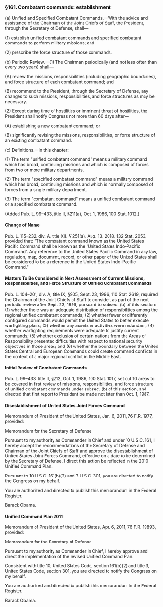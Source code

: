 ### §161. Combatant commands: establishment ###

(a) Unified and Specified Combatant Commands.—With the advice and assistance of the Chairman of the Joint Chiefs of Staff, the President, through the Secretary of Defense, shall—

(1) establish unified combatant commands and specified combatant commands to perform military missions; and

(2) prescribe the force structure of those commands.

(b) Periodic Review.—(1) The Chairman periodically (and not less often than every two years) shall—

(A) review the missions, responsibilities (including geographic boundaries), and force structure of each combatant command; and

(B) recommend to the President, through the Secretary of Defense, any changes to such missions, responsibilities, and force structures as may be necessary.

(2) Except during time of hostilities or imminent threat of hostilities, the President shall notify Congress not more than 60 days after—

(A) establishing a new combatant command; or

(B) significantly revising the missions, responsibilities, or force structure of an existing combatant command.

(c) Definitions.—In this chapter:

(1) The term "unified combatant command" means a military command which has broad, continuing missions and which is composed of forces from two or more military departments.

(2) The term "specified combatant command" means a military command which has broad, continuing missions and which is normally composed of forces from a single military department.

(3) The term "combatant command" means a unified combatant command or a specified combatant command.

(Added Pub. L. 99–433, title II, §211(a), Oct. 1, 1986, 100 Stat. 1012.)

#### Change of Name ####

Pub. L. 115–232, div. A, title XII, §1251(a), Aug. 13, 2018, 132 Stat. 2053, provided that: "The combatant command known as the United States Pacific Command shall be known as the 'United States Indo-Pacific Command'. Any reference to the United States Pacific Command in any law, regulation, map, document, record, or other paper of the United States shall be considered to be a reference to the United States Indo-Pacific Command."

#### Matters To Be Considered in Next Assessment of Current Missions, Responsibilities, and Force Structure of Unified Combatant Commands ####

Pub. L. 104–201, div. A, title IX, §905, Sept. 23, 1996, 110 Stat. 2619, required the Chairman of the Joint Chiefs of Staff to consider, as part of the next periodic review after Sept. 23, 1996, pursuant to subsec. (b) of this section: (1) whether there was an adequate distribution of responsibilities among the regional unified combatant commands; (2) whether fewer or differently configured commands would permit the United States to better execute warfighting plans; (3) whether any assets or activities were redundant; (4) whether warfighting requirements were adequate to justify current commands; (5) whether exclusion of certain nations from the Areas of Responsibility presented difficulties with respect to national security objectives in those areas; and (6) whether the boundary between the United States Central and European Commands could create command conflicts in the context of a major regional conflict in the Middle East.

#### Initial Review of Combatant Commands ####

Pub. L. 99–433, title II, §212, Oct. 1, 1986, 100 Stat. 1017, set out 10 areas to be covered in first review of missions, responsibilities, and force structure of unified combatant commands under subsec. (b) of this section, and directed that first report to President be made not later than Oct. 1, 1987.

#### Disestablishment of United States Joint Forces Command ####

Memorandum of President of the United States, Jan. 6, 2011, 76 F.R. 1977, provided:

Memorandum for the Secretary of Defense

Pursuant to my authority as Commander in Chief and under 10 U.S.C. 161, I hereby accept the recommendations of the Secretary of Defense and Chairman of the Joint Chiefs of Staff and approve the disestablishment of United States Joint Forces Command, effective on a date to be determined by the Secretary of Defense. I direct this action be reflected in the 2010 Unified Command Plan.

Pursuant to 10 U.S.C. 161(b)(2) and 3 U.S.C. 301, you are directed to notify the Congress on my behalf.

You are authorized and directed to publish this memorandum in the Federal Register.

Barack Obama.

#### Unified Command Plan 2011 ####

Memorandum of President of the United States, Apr. 6, 2011, 76 F.R. 19893, provided:

Memorandum for the Secretary of Defense

Pursuant to my authority as Commander in Chief, I hereby approve and direct the implementation of the revised Unified Command Plan.

Consistent with title 10, United States Code, section 161(b)(2) and title 3, United States Code, section 301, you are directed to notify the Congress on my behalf.

You are authorized and directed to publish this memorandum in the Federal Register.

Barack Obama.
